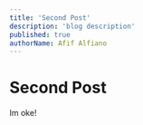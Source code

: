 ```yaml
---
title: 'Second Post'
description: 'blog description'
published: true
authorName: Afif Alfiano
---
```

# Second Post
Im oke!
